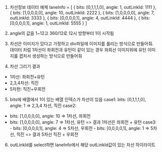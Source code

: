 1. 차선정보 데이터 예제
laneInfo = [
    {
        bits: [0,1,1,1,0],
        angle: 1,
        outLinkId: 1111
    },
    {
        bits: [1,0,0,0,0],
        angle: 10,
        outLinkId: 2222
    }, {
        bits: [1,0,0,0,0],
        angle: 7,
        outLinkId: 3333
    }, {
        bits: [0,0,0,0,1],
        angle: 4,
        outLinkId: 4444
    }, {
        bits: [0,0,0,0,1],
        angle: 1, 
        outLinkId: 5555
    }
]

2. angle의 값음 1~12고 360/12로 12시 방향부터 1이 시작됨 

3. 차선은 이미지가 있다고 가정하고 div파일에 이미지를 롤리는 방식으로 만들어줘. 데이터 처럼 1차선이 좌회전과 유턴이 같이 있는 경우 좌회선 이미지위에 유턴 이미지를 겹처서 생성하는 방식으로 만들어줘

4. 차선 그리기 결과
 - 1차선: 좌회전+유턴
 - 2,3,4차선: 직진
 - 5차헌: 직진+우회전


 5. bits에 배열에서 1이 있는 배열 인덱스가 차선이 있음
  case1:  bits: [0,1,1,1,0], angle: 1 => 2,3,4 차선, 직진
  case2:
   - bits: [1,0,0,0,0], angle: 10 => 1차선, 좌회전
   - bits: [1,0,0,0,0], angle: 7 => 1차선, 유턴
   => 결과 1차선은 좌회전 + 유턴
  case3:
    - bits: [0,0,0,0,1], angle: 4 => 5차선, 우회전
    - bits: [0,0,0,0,1], angle: 1 => 5차선, 직진
    => 결과 5차선 직진 + 우회전

6. outLinkId를 select하면 laneInfo에서 해당 outLinkId값이 있는 차선 하이라이트